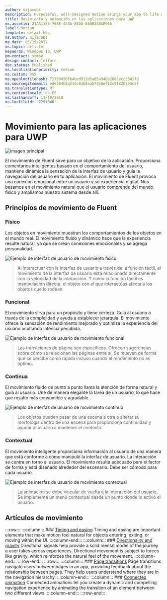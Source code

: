 ```yaml
---
author: mijacobs
Description: Purposeful, well-designed motion brings your app to life and makes the experience feel crafted and polished. Help users understand context changes, and tie experiences together with visual transitions.
title: Movimiento y animación en las aplicaciones para UWP
ms.assetid: 21AA1335-765E-433A-85D8-560B340AE966
label: Motion
template: detail.hbs
ms.author: mijacobs
ms.date: 05/19/2017
ms.topic: article
keywords: Windows 10, UWP
pm-contact: stmoy
design-contact: jeffarn
doc-status: Published
ms.localizationpriority: medium
ms.custom: RS5
ms.openlocfilehash: 7175d456fb4bed912d5a05494bb2682ecc3801fd
ms.sourcegitcommit: ed0304b8a214c03b8aab74b8ef12c9f82b8e3c5f
ms.translationtype: MT
ms.contentlocale: es-ES
ms.lasthandoff: 11/19/2018
ms.locfileid: "7291046"
---
```

# <a name="motion-for-uwp-apps"></a>Movimiento para las aplicaciones para UWP

![imagen principal](images/header-motion2.svg)

El movimiento de Fluent sirve para un objetivo de la aplicación. Proporciona comentarios inteligentes basado en el comportamiento del usuario, mantiene dinámica la sensación de la interfaz de usuario y guía la navegación del usuario en tu aplicación. El movimiento de Fluent provoca una conexión emocional entre un usuario y su experiencia digital. Nos basamos en el movimiento natural que el usuario comprende del mundo físico y ampliamos nuestro sistema desde allí.

## <a name="fluent-motion-principles"></a>Principios de movimiento de Fluent

### <a name="physical"></a>Físico

Los objetos en movimiento muestran los comportamientos de los objetos en el mundo real. El movimiento fluido y dinámico hace que la experiencia resulte natural, ya que se crean conexiones emocionales y se agrega personalidad.

![Ejemplo de interfaz de usuario de movimiento físico](images/Physical.gif)
> Al interactuar con la interfaz de usuario a través de la función táctil, el movimiento de la interfaz de usuario está relacionado directamente con la velocidad de la interacción. Y como la función táctil es manipulación directa, el objeto con el que interactúas afecta a los objetos que lo rodean.

### <a name="functional"></a>Funcional

El movimiento sirva para un propósito y tiene certeza. Guía al usuario a través de la complejidad y ayuda a establecer jerarquía. El movimiento ofrece la sensación de rendimiento mejorado y optimiza la experiencia del usuario ocultando latencia percibida.

![Ejemplo de interfaz de usuario de movimiento funcional](images/functional.gif)
> Las transiciones de página son específicas. Ofrecen sugerencias sobre cómo se relacionan las páginas entre sí. Se mueven de forma que se percibe como rápida incluso cuando el rendimiento no es óptimo.

### <a name="continuous"></a>Continua

El movimiento fluido de punto a punto llama la atención de forma natural y guía al usuario. Une de manera elegante la tarea de un usuario, lo que hace que resulte más consumible y agradable.

![Ejemplo de interfaz de usuario de movimiento continuo](images/continuous3.gif)
> Los objetos pueden pasar de una escena a otra o alterar su morfología dentro de una escena para proporciona continuidad y ayudar al usuario a mantener el contexto.

### <a name="contextual"></a>Contextual

El movimiento inteligente proporciona información al usuario de una manera que está conforme a cómo manipuló la interfaz de usuario. La interacción se centra en torno al usuario. El movimiento resulta adecuado para el factor de forma y está diseñado alrededor del escenario. Debe ser cómodo para cada usuario.

![Ejemplo de interfaz de usuario de movimiento contextual](images/Contextual.gif)
> La animación se debe vincular de vuelta a la interacción del usuario. Se implementa un menú contextual desde un punto donde lo activó el usuario. 

## <a name="motion-articles"></a>Artículos de movimiento

:::row:::
    :::column:::
        ### [Timing and easing](timing-and-easing.md)
        Timing and easing are important elements that make motion feel natural for objects entering, exiting, or moving within the UI.
    :::column-end:::
    :::column:::
        ### [Directionality and gravity](directionality-and-gravity.md)
        Directional signals help provide a solid mental model of the journey a user takes across experiences. Directional movement is subject to forces like gravity, which reinforces the natural feel of the movement.
    :::column-end:::
:::row-end:::
:::row:::
    :::column:::
        ### [Page transitions](page-transitions.md)
        Page transitions navigate users between pages in an app, providing feedback about the relationship between pages. They help users understand where they are in the navigation hierarchy.
    :::column-end:::
    :::column:::
        ### [Connected animation](connected-animation.md)
        Connected animations let you create a dynamic and compelling navigation experience by animating the transition of an element between two different views.
    :::column-end:::
:::row-end:::
